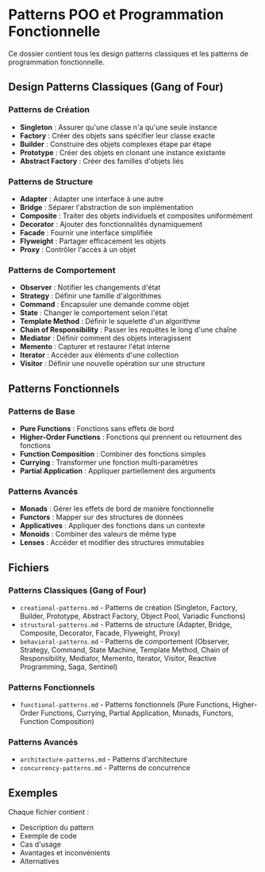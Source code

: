 # Patterns POO et Programmation Fonctionnelle

Ce dossier contient tous les design patterns classiques et les patterns de programmation fonctionnelle.

## Design Patterns Classiques (Gang of Four)

### Patterns de Création
- **Singleton** : Assurer qu'une classe n'a qu'une seule instance
- **Factory** : Créer des objets sans spécifier leur classe exacte
- **Builder** : Construire des objets complexes étape par étape
- **Prototype** : Créer des objets en clonant une instance existante
- **Abstract Factory** : Créer des familles d'objets liés

### Patterns de Structure
- **Adapter** : Adapter une interface à une autre
- **Bridge** : Séparer l'abstraction de son implémentation
- **Composite** : Traiter des objets individuels et composites uniformément
- **Decorator** : Ajouter des fonctionnalités dynamiquement
- **Facade** : Fournir une interface simplifiée
- **Flyweight** : Partager efficacement les objets
- **Proxy** : Contrôler l'accès à un objet

### Patterns de Comportement
- **Observer** : Notifier les changements d'état
- **Strategy** : Définir une famille d'algorithmes
- **Command** : Encapsuler une demande comme objet
- **State** : Changer le comportement selon l'état
- **Template Method** : Définir le squelette d'un algorithme
- **Chain of Responsibility** : Passer les requêtes le long d'une chaîne
- **Mediator** : Définir comment des objets interagissent
- **Memento** : Capturer et restaurer l'état interne
- **Iterator** : Accéder aux éléments d'une collection
- **Visitor** : Définir une nouvelle opération sur une structure

## Patterns Fonctionnels

### Patterns de Base
- **Pure Functions** : Fonctions sans effets de bord
- **Higher-Order Functions** : Fonctions qui prennent ou retournent des fonctions
- **Function Composition** : Combiner des fonctions simples
- **Currying** : Transformer une fonction multi-paramètres
- **Partial Application** : Appliquer partiellement des arguments

### Patterns Avancés
- **Monads** : Gérer les effets de bord de manière fonctionnelle
- **Functors** : Mapper sur des structures de données
- **Applicatives** : Appliquer des fonctions dans un contexte
- **Monoids** : Combiner des valeurs de même type
- **Lenses** : Accéder et modifier des structures immutables

## Fichiers

### Patterns Classiques (Gang of Four)
- `creational-patterns.md` - Patterns de création (Singleton, Factory, Builder, Prototype, Abstract Factory, Object Pool, Variadic Functions)
- `structural-patterns.md` - Patterns de structure (Adapter, Bridge, Composite, Decorator, Facade, Flyweight, Proxy)
- `behavioral-patterns.md` - Patterns de comportement (Observer, Strategy, Command, State Machine, Template Method, Chain of Responsibility, Mediator, Memento, Iterator, Visitor, Reactive Programming, Saga, Sentinel)

### Patterns Fonctionnels
- `functional-patterns.md` - Patterns fonctionnels (Pure Functions, Higher-Order Functions, Currying, Partial Application, Monads, Functors, Function Composition)

### Patterns Avancés
- `architecture-patterns.md` - Patterns d'architecture
- `concurrency-patterns.md` - Patterns de concurrence

## Exemples

Chaque fichier contient :
- Description du pattern
- Exemple de code
- Cas d'usage
- Avantages et inconvénients
- Alternatives
